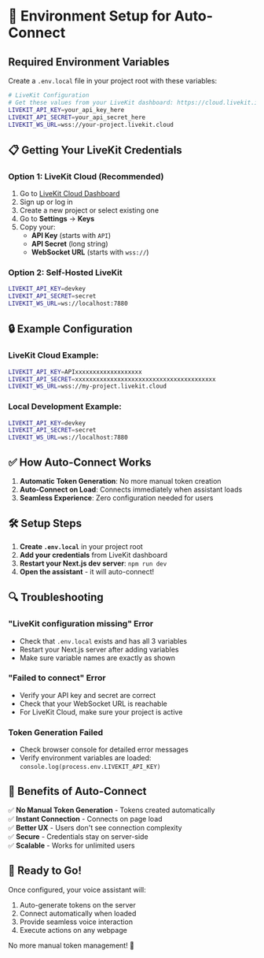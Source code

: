 # 🚀 Environment Setup for Auto-Connect

## Required Environment Variables

Create a `.env.local` file in your project root with these variables:

```bash
# LiveKit Configuration
# Get these values from your LiveKit dashboard: https://cloud.livekit.io/
LIVEKIT_API_KEY=your_api_key_here
LIVEKIT_API_SECRET=your_api_secret_here
LIVEKIT_WS_URL=wss://your-project.livekit.cloud
```

## 📋 Getting Your LiveKit Credentials

### **Option 1: LiveKit Cloud (Recommended)**
1. Go to [LiveKit Cloud Dashboard](https://cloud.livekit.io/)
2. Sign up or log in
3. Create a new project or select existing one
4. Go to **Settings** → **Keys**
5. Copy your:
   - **API Key** (starts with `API`)
   - **API Secret** (long string)
   - **WebSocket URL** (starts with `wss://`)

### **Option 2: Self-Hosted LiveKit**
```bash
LIVEKIT_API_KEY=devkey
LIVEKIT_API_SECRET=secret  
LIVEKIT_WS_URL=ws://localhost:7880
```

## 🔒 Example Configuration

### **LiveKit Cloud Example:**
```bash
LIVEKIT_API_KEY=APIxxxxxxxxxxxxxxxxxxx
LIVEKIT_API_SECRET=xxxxxxxxxxxxxxxxxxxxxxxxxxxxxxxxxxxxxxxx
LIVEKIT_WS_URL=wss://my-project.livekit.cloud
```

### **Local Development Example:**
```bash
LIVEKIT_API_KEY=devkey
LIVEKIT_API_SECRET=secret
LIVEKIT_WS_URL=ws://localhost:7880
```

## ✅ How Auto-Connect Works

1. **Automatic Token Generation**: No more manual token creation
2. **Auto-Connect on Load**: Connects immediately when assistant loads
3. **Seamless Experience**: Zero configuration needed for users

## 🛠️ Setup Steps

1. **Create `.env.local`** in your project root
2. **Add your credentials** from LiveKit dashboard  
3. **Restart your Next.js dev server**: `npm run dev`
4. **Open the assistant** - it will auto-connect!

## 🔍 Troubleshooting

### **"LiveKit configuration missing" Error**
- Check that `.env.local` exists and has all 3 variables
- Restart your Next.js server after adding variables
- Make sure variable names are exactly as shown

### **"Failed to connect" Error**  
- Verify your API key and secret are correct
- Check that your WebSocket URL is reachable
- For LiveKit Cloud, make sure your project is active

### **Token Generation Failed**
- Check browser console for detailed error messages
- Verify environment variables are loaded: `console.log(process.env.LIVEKIT_API_KEY)`

## 🎯 Benefits of Auto-Connect

✅ **No Manual Token Generation** - Tokens created automatically  
✅ **Instant Connection** - Connects on page load  
✅ **Better UX** - Users don't see connection complexity  
✅ **Secure** - Credentials stay on server-side  
✅ **Scalable** - Works for unlimited users  

## 🚀 Ready to Go!

Once configured, your voice assistant will:
1. Auto-generate tokens on the server
2. Connect automatically when loaded
3. Provide seamless voice interaction
4. Execute actions on any webpage

No more manual token management! 🎉 